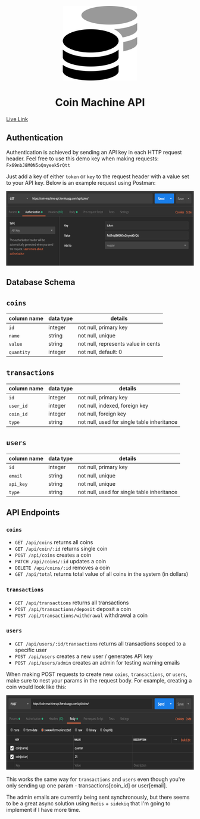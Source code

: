 <p align="center">
  <a href="https://eliraybon.github.io/ElectronAligner/">
    <img height="200px" src="https://github.com/eliraybon/mortgagehippo_code_challenge/blob/master/app/assets/coins-duotone.svg">
  </a>
</p>

# <h1 align="center">Coin Machine API</h1>

[Live Link](http://coin-machine-api.herokuapp.com/)


## Authentication 

Authentication is achieved by sending an API key in each HTTP request header. Feel free to use this demo key when making requests: ```Fx69nbJ8M0N5oQnyeek5rQtt```

Just add a key of either ```token``` or ```key``` to the request header with a value set to your API key. 
Below is an example request using Postman:

<p align="center">
  <a href="https://eliraybon.github.io/ElectronAligner/">
    <img height="200px" src="https://github.com/eliraybon/mortgagehippo_code_challenge/blob/master/app/assets/authentication.png">
  </a>
</p>

## Database Schema

## ```coins```

| column name           | data type | details                             |
|-----------------------|-----------|-------------------------------------|
| ```id```              | integer   | not null, primary key               |
| ```name```            | string    | not null, unique                    |
| ```value```           | string    | not null, represents value in cents |
| ```quantity```        | integer   | not null, default: 0                |

## ```transactions```

| column name           | data type | details                                        |
|-----------------------|-----------|------------------------------------------------|
| ```id```              | integer   | not null, primary key                          |
| ```user_id```         | integer   | not null, indexed, foreign key                 |
| ```coin_id```         | integer   | not null, foreign key                          |
| ```type```            | string    | not null, used for single table inheritance    |

## ```users```

| column name           | data type | details                                        |
|-----------------------|-----------|------------------------------------------------|
| ```id```              | integer   | not null, primary key                          |
| ```email```           | string    | not null, unique                               |
| ```api_key```         | string    | not null, unique                               |
| ```type```            | string    | not null, used for single table inheritance    |


## API Endpoints

### ```coins```
- ```GET /api/coins``` returns all coins
- ```GET /api/coin/:id``` returns single coin
- ```POST /api/coins``` creates a coin
- ```PATCH /api/coins/:id``` updates a coin
- ```DELETE /api/coins/:id``` removes a coin
- ```GET /api/total``` returns total value of all coins in the system (in dollars)

### ```transactions``` 
- ```GET /api/transactions``` returns all transactions 
- ```POST /api/transactions/deposit``` deposit a coin
- ```POST /api/transactions/withdrawal``` withdrawal a coin

### ```users```
- ```GET /api/users/:id/transactions``` returns all transactions scoped to a specific user 
- ```POST /api/users``` creates a new user / generates API key
- ```POST /api/users/admin``` creates an admin for testing warning emails

When making POST requests to create new ```coins```, ```transactions```, or ```users```, make sure to nest your params in the request body. For example, creating a coin would look like this: 

<p align="center">
  <a href="https://eliraybon.github.io/ElectronAligner/">
    <img height="200px" src="https://github.com/eliraybon/mortgagehippo_code_challenge/blob/master/app/assets/creating_coin.png">
  </a>
</p>


This works the same way for ```transactions``` and ```users``` even though you're only sending up one param - transactions[coin_id] or user[email]. 


The admin emails are currently being sent synchronously, but there seems to be a great async solution using ```Redis``` + ```sidekiq``` that I'm going to implement if I have more time. 

